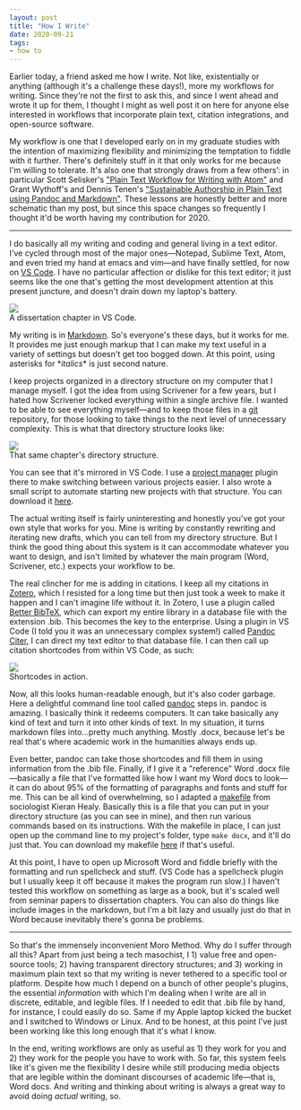 ```yaml
---
layout: post
title: "How I Write"
date: 2020-09-21
tags:
- how to
---
```


Earlier today, a friend asked me how I write. Not like, existentially or anything (although it's a challenge these days!), more my workflows for writing. Since they're not the first to ask this, and since I went ahead and wrote it up for them, I thought I might as well post it on here for anyone else interested in workflows that incorporate plain text, citation integrations, and open-source software. 

<!--more-->

My workflow is one that I developed early on in my graduate studies with the intention of maximizing flexibility and minimizing the temptation to fiddle with it further. There's definitely stuff in it that only works for me because I'm willing to tolerate. It's also one that strongly draws from a few others’: in particular Scott Selisker's ["Plain Text Workflow for Writing with Atom"](http://u.arizona.edu/~selisker/post/workflow/) and Grant Wythoff's and Dennis Tenen's ["Sustainable Authorship in Plain Text using Pandoc and Markdown"](https://programminghistorian.org/en/lessons/sustainable-authorship-in-plain-text-using-pandoc-and-markdown). These lessons are honestly better and more schematic than my post, but since this space changes so frequently I thought it'd be worth having my contribution for 2020. 

***

I do basically all my writing and coding and general living in a text editor. I've cycled through most of the major ones—Notepad, Sublime Text, Atom, and even tried my hand at emacs and vim—and have finally settled, for now on [VS Code](https://code.visualstudio.com/). I have no particular affection or dislike for this text editor; it just seems like the one that's getting the most development attention at this present juncture, and doesn't drain down my laptop's battery. 

<img src="/img/how-i-write-1.jpg" class="figure"/>
<div class="caption">A dissertation chapter in VS Code.</div>

My writing is in [Markdown](https://www.markdownguide.org/). So's everyone's these days, but it works for me. It provides me just enough markup that I can make my text useful in a variety of settings but doesn't get too bogged down. At this point, using asterisks for \**italics*\* is just second nature. 

I keep projects organized in a directory structure on my computer that I manage myself. I got the idea from using Scrivener for a few years, but I hated how Scrivener locked everything within a single archive file. I wanted to be able to see everything myself—and to keep those files in a [git](https://git-scm.com/) repository, for those looking to take things to the next level of unnecessary complexity. This is what that directory structure looks like: 

<img src="/img/how-i-write-2.jpg" class="figure"/>
<div class="caption">That same chapter's directory structure.</div>

You can see that it's mirrored in VS Code. I use a [project manager](https://marketplace.visualstudio.com/items?itemName=alefragnani.project-manager) plugin there to make switching between various projects easier. I also wrote a small script to automate starting new projects with that structure. You can download it [here](/files/new-project-script). 

The actual writing itself is fairly uninteresting and honestly you've got your own style that works for you. Mine is writing by constantly rewriting and iterating new drafts, which you can tell from my directory structure. But I think the good thing about this system is it can accommodate whatever you want to design, and isn't limited by whatever the main program (Word, Scrivener, etc.) expects your workflow to be. 

The real clincher for me is adding in citations. I keep all my citations in [Zotero](https://www.zotero.org/), which I resisted for a long time but then just took a week to make it happen and I can't imagine life without it. In Zotero, I use a plugin called [Better BibTeX](https://retorque.re/zotero-better-bibtex/), which can export my entire library in a database file with the extension .bib. This becomes the key to the enterprise. Using a plugin in VS Code (I told you it was an unnecessary complex system!) called [Pandoc Citer](https://marketplace.visualstudio.com/items?itemName=notZaki.pandocciter), I can direct my text editor to that database file. I can then call up citation shortcodes from within VS Code, as such: 

<img src="/img/how-i-write-3.jpg" class="figure"/>
<div class="caption">Shortcodes in action.</div>

Now, all this looks human-readable enough, but it's also coder garbage. Here a delightful command line tool called [pandoc](https://pandoc.org/) steps in. pandoc is amazing. I basically think it redeems computers. It can take basically any kind of text and turn it into other kinds of text. In my situation, it turns markdown files into...pretty much anything. Mostly .docx, because let's be real that's where academic work in the humanities always ends up.

Even better, pandoc can take those shortcodes and fill them in using information from the .bib file. Finally, if I give it a "reference" Word .docx file—basically a file that I've formatted like how I want my Word docs to look—it can do about 95% of the formatting of paragraphs and fonts and stuff for me. This can be all kind of overwhelming, so I adapted a [makefile](https://github.com/kjhealy/pandoc-templates/blob/master/makefile/Makefile) from sociologist Kieran Healy. Basically this is a file that you can put in your directory structure (as you can see in mine), and then run various commands based on its instructions. With the makefile in place, I can just open up the command line to my project's folder, type `make docx`, and it'll do just that. You can download my makefile [here](/files/example-Makefile) if that's useful.

At this point, I have to open up Microsoft Word and fiddle briefly with the formatting and run spellcheck and stuff. (VS Code has a spellcheck plugin but I usually keep it off because it makes the program run slow.) I haven't tested this workflow on something as large as a book, but it's scaled well from seminar papers to dissertation chapters. You can also do things like include images in the markdown, but I'm a bit lazy and usually just do that in Word because inevitably there's gonna be problems. 

***

So that's the immensely inconvenient Moro Method. Why do I suffer through all this? Apart from just being a tech masochist, I 1) value free and open-source tools; 2) having transparent directory structures; and 3) working in maximum plain text so that my writing is never tethered to a specific tool or platform. Despite how much I depend on a bunch of other people's plugins, the essential *information* with which I'm dealing when I write are all in discrete, editable, and legible files. If I needed to edit that .bib file by hand, for instance, I could easily do so. Same if my Apple laptop kicked the bucket and I switched to Windows or Linux. And to be honest, at this point I've just been working like this long enough that it's what I know. 

In the end, writing workflows are only as useful as 1) they work for you and 2) they work for the people you have to work with. So far, this system feels like it's given me the flexibility I desire while still producing media objects that are legible within the dominant discourses of academic life—that is, Word docs. And writing and thinking about writing is always a great way to avoid doing *actual* writing, so. 